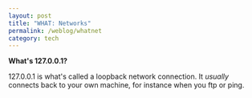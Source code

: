 ```yaml
---
layout: post
title: "WHAT: Networks"
permalink: /weblog/whatnet
category: tech
---
```

**What's 127.0.0.1?**

127.0.0.1 is what's called a loopback network connection. It *usually* connects back to your own machine, 
for instance when you ftp or ping. 
